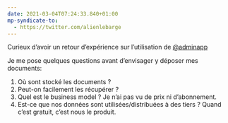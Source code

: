 ```yaml
---
date: 2021-03-04T07:24:33.840+01:00
mp-syndicate-to:
  - https://twitter.com/alienlebarge
---
```

Curieux d’avoir un retour d’expérience sur l’utilisation de [@adminapp](https://www.twitter.com/addminapp)

Je me pose quelques questions avant d’envisager y déposer mes documents:

1. Où sont stocké les documents ?
2. Peut-on facilement les récupérer ?
3. Quel est le business model ? Je n’ai pas vu de prix ni d’abonnement.
4. Est-ce que nos données sont utilisées/distribuées à des tiers ? Quand c’est gratuit, c’est nous le produit.
